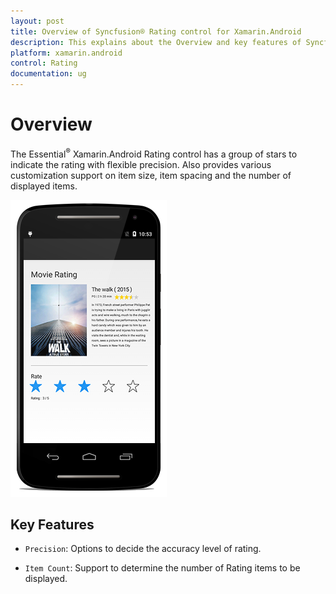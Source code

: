 ```yaml
---
layout: post
title: Overview of Syncfusion® Rating control for Xamarin.Android
description: This explains about the Overview and key features of Syncfusion® Essential® Xamarin.Android Rating Control
platform: xamarin.android
control: Rating
documentation: ug
---
```


# Overview

The Essential<sup>®</sup> Xamarin.Android Rating control has a group of stars to indicate the rating with flexible precision. Also provides various customization support on item size, item spacing and the number of displayed items.

![Xamarin.Android Rating Overview](images/overview.png)

## Key Features

* `Precision`: Options to decide the accuracy level of rating.

* `Item Count`: Support to determine the number of Rating items to be displayed. 

